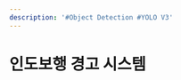 ```yaml
---
description: '#Object Detection #YOLO V3'
---
```


# 인도보행 경고 시스템

<figure><img src="../../../.gitbook/assets/Untitled (5).png" alt=""><figcaption></figcaption></figure>

<figure><img src="../../../.gitbook/assets/Untitled 1 (13).png" alt=""><figcaption></figcaption></figure>

<figure><img src="../../../.gitbook/assets/Untitled 2 (13).png" alt=""><figcaption></figcaption></figure>

<figure><img src="../../../.gitbook/assets/Untitled 3 (5).png" alt=""><figcaption></figcaption></figure>

<figure><img src="../../../.gitbook/assets/Untitled 4 (5).png" alt=""><figcaption></figcaption></figure>

<figure><img src="../../../.gitbook/assets/Untitled 5 (13).png" alt=""><figcaption></figcaption></figure>

<figure><img src="../../../.gitbook/assets/Untitled 6 (4).png" alt=""><figcaption></figcaption></figure>

<figure><img src="../../../.gitbook/assets/Untitled 7 (5).png" alt=""><figcaption></figcaption></figure>

<figure><img src="../../../.gitbook/assets/Untitled 8 (5).png" alt=""><figcaption></figcaption></figure>

<figure><img src="../../../.gitbook/assets/Untitled 9 (12).png" alt=""><figcaption></figcaption></figure>

<figure><img src="../../../.gitbook/assets/Untitled 10 (12).png" alt=""><figcaption></figcaption></figure>

<figure><img src="../../../.gitbook/assets/Untitled 11 (5).png" alt=""><figcaption></figcaption></figure>

<figure><img src="../../../.gitbook/assets/Untitled 12 (11).png" alt=""><figcaption></figcaption></figure>

<figure><img src="../../../.gitbook/assets/Untitled 13 (10).png" alt=""><figcaption></figcaption></figure>

<figure><img src="../../../.gitbook/assets/Untitled 14 (10).png" alt=""><figcaption></figcaption></figure>

<figure><img src="../../../.gitbook/assets/Untitled 15 (10).png" alt=""><figcaption></figcaption></figure>
